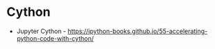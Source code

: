 # Cython

- Jupyter Cython -
  <https://ipython-books.github.io/55-accelerating-python-code-with-cython/>
  
